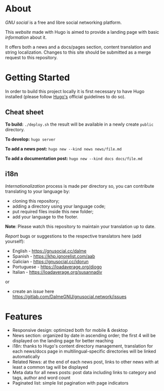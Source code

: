 # About
*GNU social* is a free and libre social networking platform.

This *website* made with Hugo is aimed to provide a landing page with basic *information* about it.

It offers both a news and a docs/pages section, content translation and string
localization.
Changes to this site should be submitted as a merge request to this repository.

# Getting Started
In order to build this project locally it is first necessary to have Hugo
installed (please follow [Hugo's](https://gohugo.io/getting-started/quick-start/)
official guidelines to do so).

## Cheat sheet
**To build:** `./deploy.sh` the result will be available in a newly
create `public` directory.

**To develop:** `hugo server`

**To add a news post:** `hugo new --kind news news/file.md`

**To add a documentation post:** `hugo new --kind docs docs/file.md`

## i18n
*Internationalization* process is made per directory so, you can contribute
translating to your language by:
- cloning this repository;
- adding a directory using your language code;
- put required files inside this new folder;
- add your language to the footer.

**Note**: Please watch this repository to maintain your translation up to date.

*Report* bugs or suggestions to the respective translators here (add yourself):

- English - https://gnusocial.cc/dalme
- Spanish - https://khp.ignorelist.com/aab
- Galician - https://gnusocial.cc/idorun
- Portuguese - https://loadaverage.org/diogo
- Italian - https://loadaverage.org/susannadiv

or

- create an *issue* here https://gitlab.com/DalmeGNU/gnusocial.network/issues

# Features
* Responsive design: optimized both for mobile & desktop
* News section: organized by date in ascending order; the first 4 will be
  displayed on the landing page for better reaching
* i18n: thanks to Hugo's content directory management, translation for each
  news/docs page in multilingual-specific directories will be linked automatically
* Related News: at the end of each news post, links to other news with at least
  a common tag will be displayed
* Meta data for all news posts: post data including links to category and tags,
  author and word count
* Paginated list: simple list pagination with page indicators


